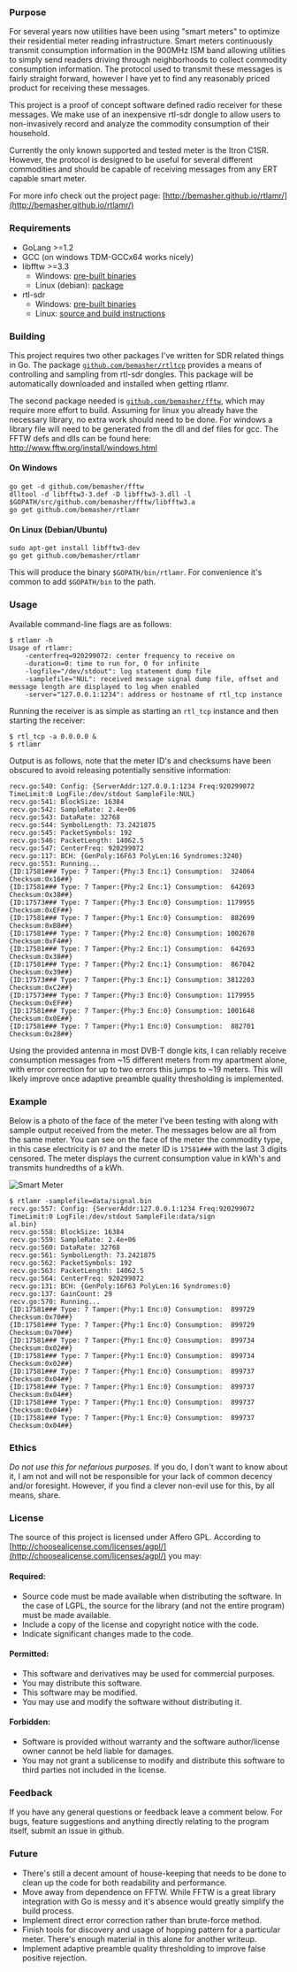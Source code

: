 ### Purpose
For several years now utilities have been using "smart meters" to optimize their residential meter reading infrastructure. Smart meters continuously transmit consumption information in the 900MHz ISM band allowing utilities to simply send readers driving through neighborhoods to collect commodity consumption information. The protocol used to transmit these messages is fairly straight forward, however I have yet to find any reasonably priced product for receiving these messages.

This project is a proof of concept software defined radio receiver for these messages. We make use of an inexpensive rtl-sdr dongle to allow users to non-invasively record and analyze the commodity consumption of their household.

Currently the only known supported and tested meter is the Itron C1SR. However, the protocol is designed to be useful for several different commodities and should be capable of receiving messages from any ERT capable smart meter.

For more info check out the project page: [http://bemasher.github.io/rtlamr/](http://bemasher.github.io/rtlamr/)

### Requirements
 * GoLang >=1.2
 * GCC (on windows TDM-GCCx64 works nicely)
 * libfftw >=3.3
   * Windows: [pre-built binaries](http://www.fftw.org/install/windows.html)
   * Linux (debian): [package](https://packages.debian.org/stable/libfftw3-dev)
 * rtl-sdr
   * Windows: [pre-built binaries](http://sdr.osmocom.org/trac/attachment/wiki/rtl-sdr/RelWithDebInfo.zip)
   * Linux: [source and build instructions](http://sdr.osmocom.org/trac/wiki/rtl-sdr)

### Building
This project requires two other packages I've written for SDR related things in Go. The package [`github.com/bemasher/rtltcp`](http://godoc.org/github.com/bemasher/rtltcp) provides a means of controlling and sampling from rtl-sdr dongles. This package will be automatically downloaded and installed when getting rtlamr.

The second package needed is [`github.com/bemasher/fftw`](http://godoc.org/github.com/bemasher/fftw), which may require more effort to build. Assuming for linux you already have the necessary library, no extra work should need to be done. For windows a library file will need to be generated from the dll and def files for gcc. The FFTW defs and dlls can be found here: http://www.fftw.org/install/windows.html

#### On Windows

	go get -d github.com/bemasher/fftw
	dlltool -d libfftw3-3.def -D libfftw3-3.dll -l $GOPATH/src/github.com/bemasher/fftw/libfftw3.a
	go get github.com/bemasher/rtlamr

#### On Linux (Debian/Ubuntu)
	
	sudo apt-get install libfftw3-dev
	go get github.com/bemasher/rtlamr

This will produce the binary `$GOPATH/bin/rtlamr`. For convenience it's common to add `$GOPATH/bin` to the path.

### Usage
Available command-line flags are as follows:

	$ rtlamr -h
	Usage of rtlamr:
		-centerfreq=920299072: center frequency to receive on
		-duration=0: time to run for, 0 for infinite
		-logfile="/dev/stdout": log statement dump file
		-samplefile="NUL": received message signal dump file, offset and message length are displayed to log when enabled
		-server="127.0.0.1:1234": address or hostname of rtl_tcp instance

Running the receiver is as simple as starting an `rtl_tcp` instance and then starting the receiver:

	$ rtl_tcp -a 0.0.0.0 &
	$ rtlamr

Output is as follows, note that the meter ID's and checksums have been obscured to avoid releasing potentially sensitive information:

	recv.go:540: Config: {ServerAddr:127.0.0.1:1234 Freq:920299072 TimeLimit:0 LogFile:/dev/stdout SampleFile:NUL}
	recv.go:541: BlockSize: 16384
	recv.go:542: SampleRate: 2.4e+06
	recv.go:543: DataRate: 32768
	recv.go:544: SymbolLength: 73.2421875
	recv.go:545: PacketSymbols: 192
	recv.go:546: PacketLength: 14062.5
	recv.go:547: CenterFreq: 920299072
	recv.go:117: BCH: {GenPoly:16F63 PolyLen:16 Syndromes:3240}
	recv.go:553: Running...
	{ID:17581### Type: 7 Tamper:{Phy:3 Enc:1} Consumption:  324064 Checksum:0x16##}
	{ID:17581### Type: 7 Tamper:{Phy:2 Enc:1} Consumption:  642693 Checksum:0x38##}
	{ID:17573### Type: 7 Tamper:{Phy:3 Enc:0} Consumption: 1179955 Checksum:0xEF##}
	{ID:17581### Type: 7 Tamper:{Phy:1 Enc:0} Consumption:  882699 Checksum:0xB8##}
	{ID:17581### Type: 7 Tamper:{Phy:2 Enc:0} Consumption: 1002678 Checksum:0xF4##}
	{ID:17581### Type: 7 Tamper:{Phy:2 Enc:1} Consumption:  642693 Checksum:0x38##}
	{ID:17581### Type: 7 Tamper:{Phy:2 Enc:1} Consumption:  867042 Checksum:0x39##}
	{ID:17573### Type: 7 Tamper:{Phy:3 Enc:1} Consumption: 3812203 Checksum:0xC2##}
	{ID:17573### Type: 7 Tamper:{Phy:3 Enc:0} Consumption: 1179955 Checksum:0xEF##}
	{ID:17581### Type: 7 Tamper:{Phy:3 Enc:0} Consumption: 1001648 Checksum:0x0E##}
	{ID:17581### Type: 7 Tamper:{Phy:1 Enc:0} Consumption:  882701 Checksum:0x28##}

Using the provided antenna in most DVB-T dongle kits, I can reliably receive consumption messages from ~15 different meters from my apartment alone, with error correction for up to two errors this jumps to ~19 meters. This will likely improve once adaptive preamble quality thresholding is implemented.

### Example

Below is a photo of the face of the meter I've been testing with along with sample output received from the meter. The messages below are all from the same meter. You can see on the face of the meter the commodity type, in this case electricity is `07` and the meter ID is `17581###` with the last 3 digits censored. The meter displays the current consumption value in kWh's and transmits hundredths of a kWh.

![Smart Meter](https://raw2.github.com/bemasher/rtlamr/master/misc/example.jpg)

	$ rtlamr -samplefile=data/signal.bin
	recv.go:557: Config: {ServerAddr:127.0.0.1:1234 Freq:920299072 TimeLimit:0 LogFile:/dev/stdout SampleFile:data/sign
	al.bin}
	recv.go:558: BlockSize: 16384
	recv.go:559: SampleRate: 2.4e+06
	recv.go:560: DataRate: 32768
	recv.go:561: SymbolLength: 73.2421875
	recv.go:562: PacketSymbols: 192
	recv.go:563: PacketLength: 14062.5
	recv.go:564: CenterFreq: 920299072
	recv.go:131: BCH: {GenPoly:16F63 PolyLen:16 Syndromes:0}
	recv.go:137: GainCount: 29
	recv.go:570: Running...
	{ID:17581### Type: 7 Tamper:{Phy:1 Enc:0} Consumption:  899729 Checksum:0x70##}
	{ID:17581### Type: 7 Tamper:{Phy:1 Enc:0} Consumption:  899729 Checksum:0x70##}
	{ID:17581### Type: 7 Tamper:{Phy:1 Enc:0} Consumption:  899734 Checksum:0x02##}
	{ID:17581### Type: 7 Tamper:{Phy:1 Enc:0} Consumption:  899734 Checksum:0x02##}
	{ID:17581### Type: 7 Tamper:{Phy:1 Enc:0} Consumption:  899737 Checksum:0x04##}
	{ID:17581### Type: 7 Tamper:{Phy:1 Enc:0} Consumption:  899737 Checksum:0x04##}
	{ID:17581### Type: 7 Tamper:{Phy:1 Enc:0} Consumption:  899737 Checksum:0x04##}
	{ID:17581### Type: 7 Tamper:{Phy:1 Enc:0} Consumption:  899737 Checksum:0x04##}

### Ethics
_Do not use this for nefarious purposes._ If you do, I don't want to know about it, I am not and will not be responsible for your lack of common decency and/or foresight. However, if you find a clever non-evil use for this, by all means, share.

### License
The source of this project is licensed under Affero GPL. According to [http://choosealicense.com/licenses/agpl/](http://choosealicense.com/licenses/agpl/) you may:

#### Required:

 * Source code must be made available when distributing the software. In the case of LGPL, the source for the library (and not the entire program) must be made available.
 * Include a copy of the license and copyright notice with the code.
 * Indicate significant changes made to the code.

#### Permitted:

 * This software and derivatives may be used for commercial purposes.
 * You may distribute this software.
 * This software may be modified.
 * You may use and modify the software without distributing it.

#### Forbidden:

 * Software is provided without warranty and the software author/license owner cannot be held liable for damages.
 * You may not grant a sublicense to modify and distribute this software to third parties not included in the license.

### Feedback
If you have any general questions or feedback leave a comment below. For bugs, feature suggestions and anything directly relating to the program itself, submit an issue in github.

### Future

 * There's still a decent amount of house-keeping that needs to be done to clean up the code for both readability and performance.
 * Move away from dependence on FFTW. While FFTW is a great library integration with Go is messy and it's absence would greatly simplify the build process.
 * Implement direct error correction rather than brute-force method.
 * Finish tools for discovery and usage of hopping pattern for a particular meter. There's enough material in this alone for another writeup.
 * Implement adaptive preamble quality thresholding to improve false positive rejection.
